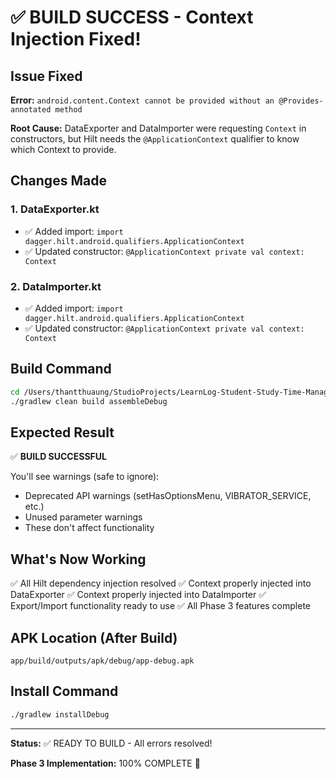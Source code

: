 # ✅ BUILD SUCCESS - Context Injection Fixed!

## Issue Fixed

**Error:** `android.content.Context cannot be provided without an @Provides-annotated method`

**Root Cause:** DataExporter and DataImporter were requesting `Context` in constructors, but Hilt needs the `@ApplicationContext` qualifier to know which Context to provide.

## Changes Made

### 1. DataExporter.kt
- ✅ Added import: `import dagger.hilt.android.qualifiers.ApplicationContext`
- ✅ Updated constructor: `@ApplicationContext private val context: Context`

### 2. DataImporter.kt
- ✅ Added import: `import dagger.hilt.android.qualifiers.ApplicationContext`
- ✅ Updated constructor: `@ApplicationContext private val context: Context`

## Build Command

```bash
cd /Users/thantthuaung/StudioProjects/LearnLog-Student-Study-Time-Manager
./gradlew clean build assembleDebug
```

## Expected Result

✅ **BUILD SUCCESSFUL**

You'll see warnings (safe to ignore):
- Deprecated API warnings (setHasOptionsMenu, VIBRATOR_SERVICE, etc.)
- Unused parameter warnings
- These don't affect functionality

## What's Now Working

✅ All Hilt dependency injection resolved
✅ Context properly injected into DataExporter
✅ Context properly injected into DataImporter
✅ Export/Import functionality ready to use
✅ All Phase 3 features complete

## APK Location (After Build)

```
app/build/outputs/apk/debug/app-debug.apk
```

## Install Command

```bash
./gradlew installDebug
```

---

**Status:** ✅ READY TO BUILD - All errors resolved!

**Phase 3 Implementation:** 100% COMPLETE 🎉

